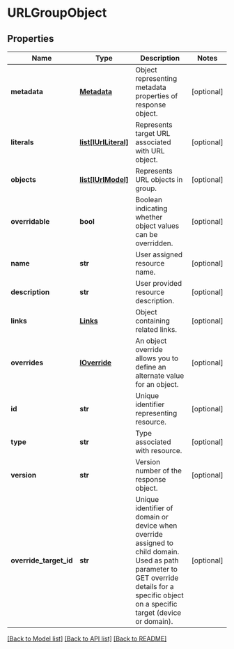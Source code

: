 # URLGroupObject

## Properties
Name | Type | Description | Notes
------------ | ------------- | ------------- | -------------
**metadata** | [**Metadata**](Metadata.md) | Object representing metadata properties of response object. | [optional] 
**literals** | [**list[IUrlLiteral]**](IUrlLiteral.md) | Represents target URL associated with URL object. | [optional] 
**objects** | [**list[IUrlModel]**](IUrlModel.md) | Represents URL objects in group. | [optional] 
**overridable** | **bool** | Boolean indicating whether object values can be overridden. | [optional] 
**name** | **str** | User assigned resource name. | [optional] 
**description** | **str** | User provided resource description. | [optional] 
**links** | [**Links**](Links.md) | Object containing related links. | [optional] 
**overrides** | [**IOverride**](IOverride.md) | An object override allows you to define an alternate value for an object. | [optional] 
**id** | **str** | Unique identifier representing resource. | [optional] 
**type** | **str** | Type associated with resource. | [optional] 
**version** | **str** | Version number of the response object. | [optional] 
**override_target_id** | **str** | Unique identifier of domain or device when override assigned to child domain. Used as path parameter to GET override details for a specific object on a specific target (device or domain). | [optional] 

[[Back to Model list]](../README.md#documentation-for-models) [[Back to API list]](../README.md#documentation-for-api-endpoints) [[Back to README]](../README.md)


